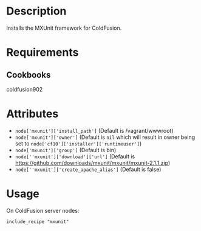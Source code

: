 Description
===========

Installs the MXUnit framework for ColdFusion.

Requirements
============

Cookbooks
---------

coldfusion902

Attributes
==========

* `node['mxunit']['install_path']` (Default is /vagrant/wwwroot)
* `node['mxunit']['owner']` (Default is `nil` which will result in owner being set to `node['cf10']['installer']['runtimeuser']`)
* `node['mxunit']['group']` (Default is bin)
* `node[''mxunit']['download']['url']` (Default is https://github.com/downloads/mxunit/mxunit/mxunit-2.1.1.zip)
* `node[''mxunit']['create_apache_alias']` (Default is false)

Usage
=====

On ColdFusion server nodes:

    include_recipe "mxunit"

